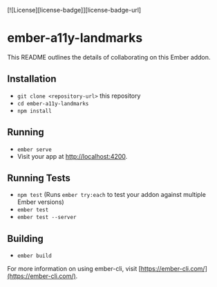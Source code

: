 [![License][license-badge]][license-badge-url]

# ember-a11y-landmarks

This README outlines the details of collaborating on this Ember addon.

## Installation

* `git clone <repository-url>` this repository
* `cd ember-a11y-landmarks`
* `npm install`

## Running

* `ember serve`
* Visit your app at [http://localhost:4200](http://localhost:4200).

## Running Tests

* `npm test` (Runs `ember try:each` to test your addon against multiple Ember versions)
* `ember test`
* `ember test --server`

## Building

* `ember build`

For more information on using ember-cli, visit [https://ember-cli.com/](https://ember-cli.com/).
